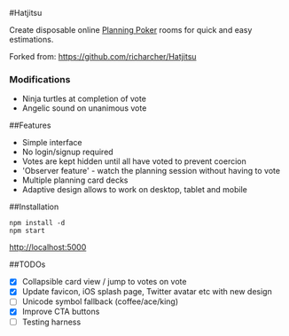 #Hatjitsu

Create disposable online [Planning Poker](http://en.wikipedia.org/wiki/Planning_poker) rooms for quick and easy estimations.

Forked from: https://github.com/richarcher/Hatjitsu

### Modifications

* Ninja turtles at completion of vote
* Angelic sound on unanimous vote

##Features

* Simple interface
* No login/signup required
* Votes are kept hidden until all have voted to prevent coercion
* 'Observer feature' - watch the planning session without having to vote
* Multiple planning card decks
* Adaptive design allows to work on desktop, tablet and mobile

##Installation

    npm install -d
    npm start

[http://localhost:5000](http://localhost:5000)

##TODOs

* [x] Collapsible card view / jump to votes on vote
* [x] Update favicon, iOS splash page, Twitter avatar etc with new design
* [ ] Unicode symbol fallback (coffee/ace/king)
* [x] Improve CTA buttons
* [ ] Testing harness
